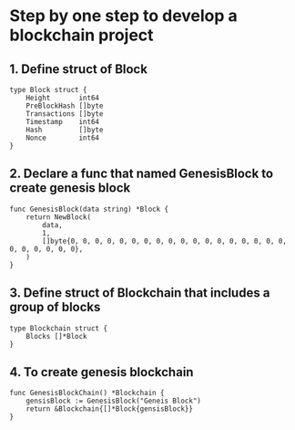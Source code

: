 # Step by one step to develop a blockchain project

## 1. Define struct of Block
```
type Block struct {
	Height       int64
	PreBlockHash []byte
	Transactions []byte
	Timestamp    int64
	Hash         []byte
	Nonce        int64
}
```
## 2. Declare a func that named GenesisBlock to create genesis block
```
func GenesisBlock(data string) *Block {
	return NewBlock(
		data,
		1,
		[]byte{0, 0, 0, 0, 0, 0, 0, 0, 0, 0, 0, 0, 0, 0, 0, 0, 0, 0, 0, 0, 0, 0, 0, 0},
	)
}
```
## 3. Define struct of Blockchain that includes a group of blocks
```
type Blockchain struct {
	Blocks []*Block
}
```
## 4. To create genesis blockchain 
```
func GenesisBlockChain() *Blockchain {
	gensisBlock := GenesisBlock("Geneis Block")
	return &Blockchain{[]*Block{gensisBlock}}
}
```